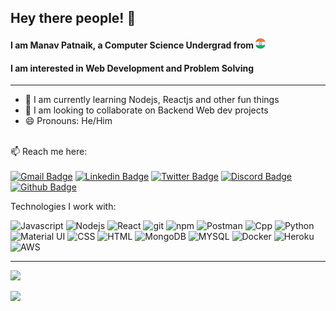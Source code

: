 ## Hey there people! 👋

#### I am Manav Patnaik, a Computer Science Undergrad from ![India](https://github.com/manavpatnaik/manavpatnaik/blob/main/assets/india.png?raw=true) 

#### I am interested in Web Development and Problem Solving 

---

- 🌱 I am currently learning Nodejs, Reactjs and other fun things
- 👯 I am looking to collaborate on Backend Web dev projects
- 😄 Pronouns: He/Him

\
📫 Reach me here: 
\
\
[![Gmail Badge](https://img.shields.io/badge/-dev.manavpatnaik@gmail.com-c14438?style=for-the-badge&logo=Gmail&logoColor=white&link=mailto:harishsg99@gmail.com)](mailto:dev.manavpatnaik@gmail.com)
[![Linkedin Badge](https://img.shields.io/badge/LinkedIn-0077B5?style=for-the-badge&logo=linkedin&logoColor=white)](https://www.linkedin.com/in/manav-patnaik/)
[![Twitter Badge](https://img.shields.io/badge/Twitter-1DA1F2?style=for-the-badge&logo=twitter&logoColor=white)](https://twitter.com/manav_patnaik)
[![Discord Badge](https://img.shields.io/badge/Discord-7289DA?style=for-the-badge&logo=discord&logoColor=white)](https://discord.com/users/755294941118201926)
[![Github Badge](https://img.shields.io/badge/GitHub-100000?style=for-the-badge&logo=github&logoColor=white)](https://github.com/manavpatnaik)


Technologies I work with:

<p>
  <img alt="Javascript" src="https://img.shields.io/badge/JavaScript-F7DF1E?style=for-the-badge&logo=javascript&logoColor=black" />
  <img alt="Nodejs" src="https://img.shields.io/badge/-Nodejs-43853d?style=for-the-badge&logo=Node.js&logoColor=white" />
  <img alt="React" src="https://img.shields.io/badge/React-20232A?style=for-the-badge&logo=react&logoColor=61DAFB" />
  <img alt="git" src="https://img.shields.io/badge/Git-F05032?style=for-the-badge&logo=git&logoColor=white" />
  <img alt="npm" src="https://img.shields.io/badge/-NPM-CB3837?style=for-the-badge&logo=npm&logoColor=white" />
  <img alt="Postman" src="https://img.shields.io/badge/Postman-FF6C37?style=for-the-badge&logo=Postman&logoColor=white" />
  <img alt="Cpp" src="https://img.shields.io/badge/C%2B%2B-00599C?style=for-the-badge&logo=c%2B%2B&logoColor=white" />
  <img alt="Python" src="https://img.shields.io/badge/Python-3776AB?style=for-the-badge&logo=python&logoColor=white" />
  <img alt="Material UI" src="https://img.shields.io/badge/Material--UI-0081CB?style=for-the-badge&logo=material-ui&logoColor=white" />
  <img alt="CSS" src="https://img.shields.io/badge/CSS3-1572B6?style=for-the-badge&logo=css3&logoColor=white" />
  <img alt="HTML" src="https://img.shields.io/badge/HTML5-E34F26?style=for-the-badge&logo=html5&logoColor=white" />
  <img alt="MongoDB" src="https://img.shields.io/badge/MongoDB-4EA94B?style=for-the-badge&logo=mongodb&logoColor=white" />
  <img alt="MYSQL" src="https://img.shields.io/badge/MySQL-00000F?style=for-the-badge&logo=mysql&logoColor=white" />
  <img alt="Docker" src="https://img.shields.io/badge/Docker-2CA5E0?style=for-the-badge&logo=docker&logoColor=white" />
  <img alt="Heroku" src="https://img.shields.io/badge/Heroku-430098?style=for-the-badge&logo=heroku&logoColor=white" />
  <img alt="AWS" src="https://img.shields.io/badge/Amazon_AWS-232F3E?style=for-the-badge&logo=amazon-aws&logoColor=white" />
</p>

---

![](https://komarev.com/ghpvc/?username=manavpatnaik&color=red)


![](https://hit.yhype.me/github/profile?user_id=38370518)



